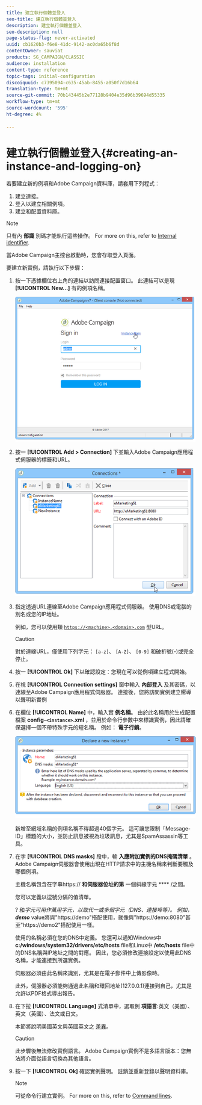 ```yaml
---
title: 建立執行個體並登入
seo-title: 建立執行個體並登入
description: 建立執行個體並登入
seo-description: null
page-status-flag: never-activated
uuid: cb1620b3-f6e8-41dc-9142-ac0da65b6f8d
contentOwner: sauviat
products: SG_CAMPAIGN/CLASSIC
audience: installation
content-type: reference
topic-tags: initial-configuration
discoiquuid: c7395094-c635-45ab-8455-a050f7d16b64
translation-type: tm+mt
source-git-commit: 70b143445b2e77128b9404e35d96b39694d55335
workflow-type: tm+mt
source-wordcount: '595'
ht-degree: 4%

---
```



# 建立執行個體並登入{#creating-an-instance-and-logging-on}

若要建立新的例項和Adobe Campaign資料庫，請套用下列程式：

1. 建立連接。
1. 登入以建立相關例項。
1. 建立和配置資料庫。

>[!NOTE]
>
>只有內 **部識** 別碼才能執行這些操作。 For more on this, refer to [Internal identifier](../../installation/using/campaign-server-configuration.md#internal-identifier).

當Adobe Campaign主控台啟動時，您會存取登入頁面。

要建立新實例，請執行以下步驟：

1. 按一下憑據欄位右上角的連結以訪問連接配置窗口。 此連結可以是現 **[!UICONTROL New...]** 有的例項名稱。

   ![](assets/s_ncs_install_define_connection_01.png)

1. 按一 **[!UICONTROL Add > Connection]** 下並輸入Adobe Campaign應用程式伺服器的標籤和URL。

   ![](assets/s_ncs_install_define_connection_02.png)

1. 指定透過URL連線至Adobe Campaign應用程式伺服器。 使用DNS或電腦的別名或您的IP地址。

   例如，您可以使用類 [`https://<machine>.<domain>.com`](https://machine) 型URL。

   >[!CAUTION]
   >
   >對於連線URL，僅使用下列字元： `[a-z]`、 `[A-Z]`、 `[0-9]` 和破折號(-)或完全停止。

1. 按一 **[!UICONTROL Ok]** 下以確認設定：您現在可以從例項建立程式開始。
1. 在視 **[!UICONTROL Connection settings]** 窗中輸入 **內部登入** 及其密碼，以連線至Adobe Campaign應用程式伺服器。 連接後，您將訪問實例建立嚮導以聲明新實例
1. 在欄位 **[!UICONTROL Name]** 中，輸入實 **例名稱**。 由於此名稱用於生成配置檔案 **config-`<instance>`.xml** ，並用於命令行參數中來標識實例，因此請確保選擇一個不帶特殊字元的短名稱。 例如： **電子行銷**。

   ![](assets/s_ncs_install_create_instance.png)

   新增至網域名稱的例項名稱不得超過40個字元。 這可讓您限制「Message-ID」標題的大小，並防止訊息被視為垃圾訊息，尤其是SpamAssassin等工具。

1. 在字 **[!UICONTROL DNS masks]** 段中，輸 **入應附加實例的DNS掩碼清單** 。 Adobe Campaign伺服器會使用出現在HTTP請求中的主機名稱來判斷要觸及哪個例項。

   主機名稱包含在字串https:// **和伺服器位址的第** 一個斜線字元 **** /之間。

   您可以定義以逗號分隔的值清單。

   ? 和*字元可用作萬用字元，以取代一或多個字元（DNS、連接埠等）。 例如， **demo*** value將與&quot;https://demo&quot;搭配使用，就像與&quot;https://demo:8080&quot;甚至&quot;https://demo2&quot;搭配使用一樣。

   使用的名稱必須在您的DNS中定義。 您還可以通知Windows中 **c:/windows/system32/drivers/etc/hosts** file和Linux中 **/etc/hosts** file中的DNS名稱與IP地址之間的對應。 因此，您必須修改連接設定以使用此DNS名稱，才能連接到所選實例。

   伺服器必須由此名稱來識別，尤其是在電子郵件中上傳影像時。

   此外，伺服器必須能夠通過此名稱和環回地址(127.0.0.1)連接到自己，尤其是允許以PDF格式導出報告。

1. 在下拉 **[!UICONTROL Language]** 式清單中，選取例 **項語言**:英文（美國）、英文（英國）、法文或日文。

   本節將說明美國英文與英國英文之 [差異](../../platform/using/adobe-campaign-workspace.md#date-and-time)。

   >[!CAUTION]
   >
   >此步驟後無法修改實例語言。 Adobe Campaign實例不是多語言版本：您無法將介面從語言切換為其他語言。

1. 按一下 **[!UICONTROL Ok]** 確認實例聲明。 註銷並重新登錄以聲明資料庫。

   >[!NOTE]
   >
   >可從命令行建立實例。 For more on this, refer to [Command lines](../../installation/using/command-lines.md).

